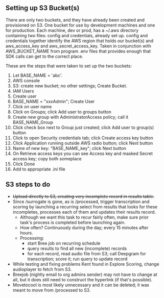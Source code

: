 ## Setting up S3 Bucket(s)

There are only two buckets, and they have already been created and provisioned on S3. One bucket for use by development machines and one for production. Each machine, dev or prod, has a ~/.aws directory containing two files: config and credentials, already set up. config and credentials together identify the AWS region that holds our bucket(s) and aws_access_key and aws_secret_access_key. Taken in conjunction with AWS_BUCKET_NAME from program .env files that provides enough that SDK calls can get to the correct place.

These are the steps that were taken to set up the two buckets:

1. Let BASE_NAME = 'abc'.
2. AWS console
3. S3: create new bucket; no other settings; Create Bucket.
4. IAM Users
5. Create user
6. BASE_NAME = "xxxAdmin"; Create User
7. Click on user name
8. Click on Groups; click Add user to groups button
9. Create new group with AdministratorAccess policy; call it BASE_NAME_Group
10. Click check box next to Group just created; click Add user to group(s) button
11. Click to open Security credentials tab; click Create access key button
12. Click Application running outside AWS radio button; click Next button
13. Name of new key: "BASE_NAME_key"; click Next button
14. On Retrieve access keys you can see Access key and masked Secret access key; copy both someplace
15. Click Done
16. Add to appropriate .ini file

## S3 steps to do
- ~~Upload directly to S3, creating very incomplete record in results table.~~
- Since /surrogate is gone, as is /processed, trigger transcription and scoring by launching a recurring select from results that looks for these incompletes, processes each of them and updates their results record.
    - Although we want this task to recur fairly often, make sure prior task's process is completed before launching again.
    - How often? Continuously during the day; every 15 minutes after hours.
    - Processing:
        - start Bree job on recurring schedule
        - query results to find all new (incomplete) records
        - for each record, read audio file from S3; call Deepgram for transcription; score it; run query to update record
- While testing and fixing problems Kent found in Explore Scoring, change audioplayer to fetch from S3.
- Breejob (nightly email to org admins sender) may not have to change at all, but it does still need to construct the hyperlink (if that's possible).
- Movetocool is most likely unnecessary and it can be deleted; it was meant to move from /processed to S3.
